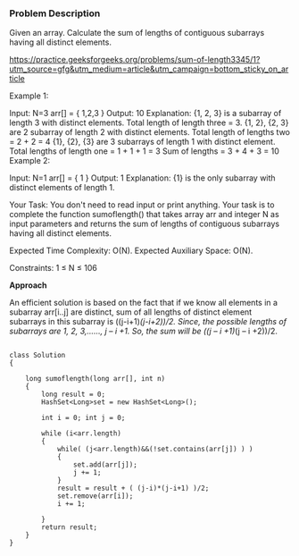 ### Problem Description 

Given an array. Calculate the sum of lengths of contiguous subarrays having all distinct elements.

https://practice.geeksforgeeks.org/problems/sum-of-length3345/1?utm_source=gfg&utm_medium=article&utm_campaign=bottom_sticky_on_article

Example 1:

Input:
N=3
arr[] = { 1,2,3 }
Output: 10
Explanation: 
{1, 2, 3} is a subarray of length 3 with 
distinct elements. Total length of length
three = 3. {1, 2}, {2, 3} are 2 subarray 
of length 2 with distinct elements. Total 
length of lengths two = 2 + 2 = 4
{1}, {2}, {3} are 3 subarrays of length 1
with distinct element. Total lengths of 
length one = 1 + 1 + 1 = 3
Sum of lengths = 3 + 4 + 3 = 10
Example 2:

Input:
N=1
arr[] = { 1 }
Output: 1
Explanation: 
{1} is the only subarray with distinct 
elements of length 1.  

Your Task:
You don't need to read input or print anything. Your task is to complete the function sumoflength() that takes array arr and integer N as 
input parameters and returns the sum of lengths of contiguous subarrays having all distinct elements.

Expected Time Complexity: O(N).
Expected Auxiliary Space: O(N).

 

Constraints:
1 ≤ N ≤ 106


**Approach**

An efficient solution is based on the fact that if we know all elements in a subarray arr[i..j] are distinct, 
sum of all lengths of distinct element subarrays in this subarray is ((j-i+1)*(j-i+2))/2. 
Since, the possible lengths of subarrays are 1, 2, 3,……, j – i +1. So, the sum will be ((j – i +1)*(j – i +2))/2.


```

class Solution 
{
    
    long sumoflength(long arr[], int n) 
    {
        long result = 0; 
        HashSet<Long>set = new HashSet<Long>();
        
        int i = 0; int j = 0;
        
        while (i<arr.length)
        {
            while( (j<arr.length)&&(!set.contains(arr[j]) ) )
            {
                set.add(arr[j]);
                j += 1;
            }
            result = result + ( (j-i)*(j-i+1) )/2;
            set.remove(arr[i]);
            i += 1;
            
        }
        return result;
    }
}

```
